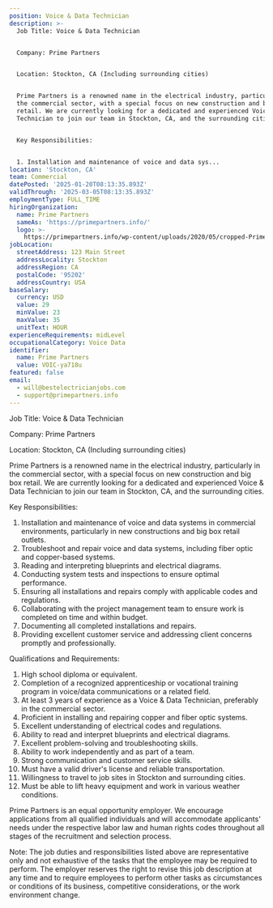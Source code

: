 ```yaml
---
position: Voice & Data Technician
description: >-
  Job Title: Voice & Data Technician 


  Company: Prime Partners


  Location: Stockton, CA (Including surrounding cities)


  Prime Partners is a renowned name in the electrical industry, particularly in
  the commercial sector, with a special focus on new construction and big box
  retail. We are currently looking for a dedicated and experienced Voice & Data
  Technician to join our team in Stockton, CA, and the surrounding cities. 


  Key Responsibilities:


  1. Installation and maintenance of voice and data sys...
location: 'Stockton, CA'
team: Commercial
datePosted: '2025-01-20T08:13:35.893Z'
validThrough: '2025-03-05T08:13:35.893Z'
employmentType: FULL_TIME
hiringOrganization:
  name: Prime Partners
  sameAs: 'https://primepartners.info/'
  logo: >-
    https://primepartners.info/wp-content/uploads/2020/05/cropped-Prime-Partners-Logo-NO-BG-1-1.png
jobLocation:
  streetAddress: 123 Main Street
  addressLocality: Stockton
  addressRegion: CA
  postalCode: '95202'
  addressCountry: USA
baseSalary:
  currency: USD
  value: 29
  minValue: 23
  maxValue: 35
  unitText: HOUR
experienceRequirements: midLevel
occupationalCategory: Voice Data
identifier:
  name: Prime Partners
  value: VOIC-ya718u
featured: false
email:
  - will@bestelectricianjobs.com
  - support@primepartners.info
---
```




Job Title: Voice & Data Technician 

Company: Prime Partners

Location: Stockton, CA (Including surrounding cities)

Prime Partners is a renowned name in the electrical industry, particularly in the commercial sector, with a special focus on new construction and big box retail. We are currently looking for a dedicated and experienced Voice & Data Technician to join our team in Stockton, CA, and the surrounding cities. 

Key Responsibilities:

1. Installation and maintenance of voice and data systems in commercial environments, particularly in new constructions and big box retail outlets.
2. Troubleshoot and repair voice and data systems, including fiber optic and copper-based systems.
3. Reading and interpreting blueprints and electrical diagrams.
4. Conducting system tests and inspections to ensure optimal performance.
5. Ensuring all installations and repairs comply with applicable codes and regulations.
6. Collaborating with the project management team to ensure work is completed on time and within budget.
7. Documenting all completed installations and repairs.
8. Providing excellent customer service and addressing client concerns promptly and professionally.

Qualifications and Requirements:

1. High school diploma or equivalent.
2. Completion of a recognized apprenticeship or vocational training program in voice/data communications or a related field.
3. At least 3 years of experience as a Voice & Data Technician, preferably in the commercial sector.
4. Proficient in installing and repairing copper and fiber optic systems.
5. Excellent understanding of electrical codes and regulations.
6. Ability to read and interpret blueprints and electrical diagrams.
7. Excellent problem-solving and troubleshooting skills.
8. Ability to work independently and as part of a team.
9. Strong communication and customer service skills.
10. Must have a valid driver's license and reliable transportation.
11. Willingness to travel to job sites in Stockton and surrounding cities.
12. Must be able to lift heavy equipment and work in various weather conditions.

Prime Partners is an equal opportunity employer. We encourage applications from all qualified individuals and will accommodate applicants' needs under the respective labor law and human rights codes throughout all stages of the recruitment and selection process. 

Note: The job duties and responsibilities listed above are representative only and not exhaustive of the tasks that the employee may be required to perform. The employer reserves the right to revise this job description at any time and to require employees to perform other tasks as circumstances or conditions of its business, competitive considerations, or the work environment change.
